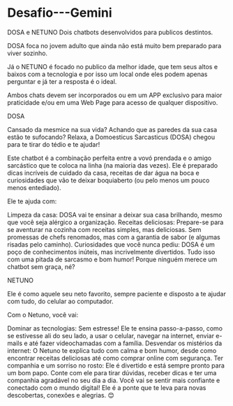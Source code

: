 # Desafio---Gemini 
DOSA e NETUNO
Dois chatbots desenvolvidos para publicos destintos. 

DOSA foca no jovem adulto que ainda não está muito bem preparado para viver sozinho.

Já o NETUNO é focado no publico da melhor idade, que tem seus altos e baixos com a tecnologia e por isso um local onde eles podem apenas perguntar e já ter a resposta é o ideal.

Ambos chats devem ser incorporados ou em um APP exclusivo para maior praticidade e/ou em uma Web Page para acesso de qualquer dispositivo.


DOSA

Cansado da mesmice na sua vida? Achando que as paredes da sua casa estão te sufocando? Relaxa, a Domoesticus Sarcasticus (DOSA) chegou para te tirar do tédio e te ajudar!

Este chatbot é a combinação perfeita entre a vovó prendada e o amigo sarcástico que te coloca na linha (na maioria das vezes). Ele é preparado dicas incríveis de cuidado da casa, receitas de dar água na boca e curiosidades que vão te deixar boquiaberto (ou pelo menos um pouco menos entediado).

Ele te ajuda com:

Limpeza da casa: DOSA vai te ensinar a deixar sua casa brilhando, mesmo que você seja alérgico a organização.
Receitas deliciosas: Prepare-se para se aventurar na cozinha com receitas simples, mas deliciosas. Sem promessas de chefs renomados, mas com a garantia de sabor (e algumas risadas pelo caminho).
Curiosidades que você nunca pediu: DOSA é um poço de conhecimentos inúteis, mas incrivelmente divertidos.
Tudo isso com uma pitada de sarcasmo e bom humor! Porque ninguém merece um chatbot sem graça, né?

NETUNO

Ele é como aquele seu neto favorito, sempre paciente e disposto a te ajudar com tudo, do celular ao computador.

Com o Netuno, você vai:

Dominar as tecnologias: Sem estresse! Ele te ensina passo-a-passo, como se estivesse ali do seu lado, a usar o celular, navegar na internet, enviar e-mails e até fazer videochamadas com a família.
Desvendar os mistérios da internet: O Netuno te explica tudo com calma e bom humor, desde como encontrar receitas deliciosas até como comprar online com segurança.
Ter companhia e um sorriso no rosto: Ele é divertido e está sempre pronto para um bom papo. Conte com ele para tirar dúvidas, receber dicas e ter uma companhia agradável no seu dia a dia.
Você vai se sentir mais confiante e conectado com o mundo digital! Ele é a ponte que te leva para novas descobertas, conexões e alegrias. 😊
